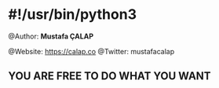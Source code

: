 # #!/usr/bin/python3
@Author: **Mustafa ÇALAP**

@Website: https://calap.co
@Twitter: mustafacalap

## YOU ARE FREE TO DO WHAT YOU WANT
